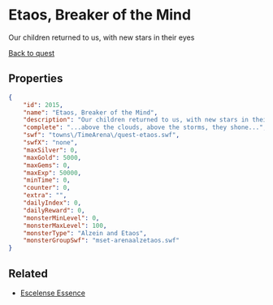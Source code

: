 # Etaos, Breaker of the Mind

Our children returned to us, with new stars in their eyes

[Back to quest](../quests.md)

## Properties

```json
{
    "id": 2015,
    "name": "Etaos, Breaker of the Mind",
    "description": "Our children returned to us, with new stars in their eyes",
    "complete": "...above the clouds, above the storms, they shone...",
    "swf": "towns\/TimeArena\/quest-etaos.swf",
    "swfX": "none",
    "maxSilver": 0,
    "maxGold": 5000,
    "maxGems": 0,
    "maxExp": 50000,
    "minTime": 0,
    "counter": 0,
    "extra": "",
    "dailyIndex": 0,
    "dailyReward": 0,
    "monsterMinLevel": 0,
    "monsterMaxLevel": 100,
    "monsterType": "Alzein and Etaos",
    "monsterGroupSwf": "mset-arenaalzetaos.swf"
}
```

## Related

- [Escelense Essence](../items/21297-escelense-essence.md)

